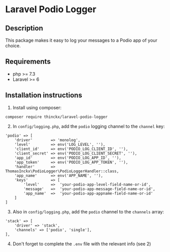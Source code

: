 # Laravel Podio Logger

## Description

This package makes it easy to log your messages to a Podio app of your choice.

## Requirements

* php >= 7.3
* Laravel >= 6

## Installation instructions

1. Install using composer:

`composer require thinckx/laravel-podio-logger`

2. In `config/logging.php`, add the `podio` logging channel to the `channel` key:

```
'podio' => [
    'driver'        => 'monolog',
    'level'         => env('LOG_LEVEL', ''),
    'client_id'     => env('PODIO_LOG_CLIENT_ID', ''),
    'client_secret' => env('PODIO_LOG_CLIENT_SECRET', ''),
    'app_id'        => env('PODIO_LOG_APP_ID', ''),
    'app_token'     => env('PODIO_LOG_APP_TOKEN', ''),
    'handler'       => ThomasInckx\PodioLogger\PodioLoggerHandler::class,
    'app_name'      => env('APP_NAME', ''),
    'keys'          => [
        'level'     =>  'your-podio-app-level-field-name-or-id',
        'message'   =>  'your-podio-app-message-field-name-or-id',
        'app_name'  =>  'your-podio-app-appname-field-name-or-id'
    ]
]
```

3. Also in `config/logging.php`, add the `podio` channel to the `channels` array:

```
'stack' => [
    'driver' => 'stack',
    'channels' => ['podio', 'single'],
],
```

4. Don't forget to complete the `.env` file with the relevant info (see 2)

